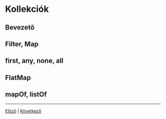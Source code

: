 # Kollekciók

## Bevezető

## Filter, Map

## first, any, none, all

## FlatMap

## mapOf, listOf

---

[Előző](https://github.com/AppCraft-Projects/appcraft-kotlin-workshop/blob/master/docs/hu/01_kotlin_alapok.md) |
[Következő](https://github.com/AppCraft-Projects/appcraft-kotlin-workshop/blob/master/docs/hu/03_konvenciok.md)
